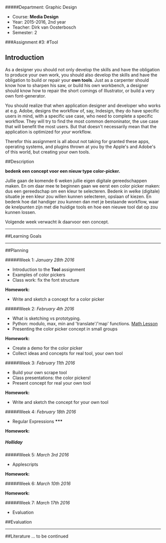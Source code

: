 #####Department: Graphic Design

- Course: **Media Design**
- Year: 2015-2016, 2nd year
- Teacher: Dirk van Oosterbosch
- Semester: 2

###Assignment #3:
#Tool

## Introduction

As a designer you should not only develop the skills and have the obligation to produce your own work, you should also develop the skills and have the obligation to build or repair your **own tools**. Just as a carpenter should know how to sharpen his saw, or build his own workbench, a designer should know how to repair the short comings of Illustrator, or build a very own font-generator.

You should realize that when application designer and developer who works at e.g. Adobe, designs the workflow of, say, Indesign, they do have specific users in mind, with a specific use case, who need to complete a specific workflow. They will try to find the most common demoninator, the use case that will benefit the most users. But that doesn't necessarily mean that the application is optimized for *your* workflow. 

Therefor this assignment is all about not taking for granted these apps, operating systems, and plugins thrown at you by the Apple's and Adobe's of this world, but creating your own tools.

##Description

**bedenk een concept voor een nieuw type color-picker.**

Jullie gaan de komende 6 weken jullie eigen digitale gereedschappen maken. En om daar mee te beginnen gaan we eerst een color picker maken: dus een gereedschap om een kleur te selecteren. Bedenk in welke (digitale) situatie je een kleur zou willen kunnen selecteren, opslaan of kiezen. En bedenk hoe dat handiger zou kunnen dan met je bestaande workflow, waar de knelpunten zijn met die huidige tools en hoe een nieuwe tool dat op zou kunnen lossen.

Volgende week verwacht ik daarvoor een concept.

----
##Learning Goals


----
##Planning

#####Week 1:
*January 28th 2016*

- Introduction to the **Tool** assignment
- Examples of color pickers
- Class work: fix the font structure

**Homework:**

- Write and sketch a concept for a color picker

#####Week 2:
*February 4th 2016*

- What is sketching vs prototyping.
- Python: modulo, max, min and 'translate'/'map' functions. [Math Lesson](Lesson_06_Math_Functions.md)
- Presenting the color picker concept in small groups

**Homework:**

- Create a demo for the color picker
- Collect ideas and concepts for real tool, your own tool

#####Week 3:
*February 11th 2016*

- Build your own scrape tool
- Class presentations: the color pickers!
- Present concept for real your own tool

**Homework:**

- Write and sketch the concept for your own tool

#####Week 4:
*February 18th 2016*

- Regular Expressions __\*\*\*__

**Homework:**

##### Holliday

#####Week 5:
*March 3rd 2016*

- Applescripts

**Homework:**

#####Week 6:
*March 10th 2016*

**Homework:**

#####Week 7:
*March 17th 2016*

- Evaluation

##Evaluation

----
##Literature
... to be continued
